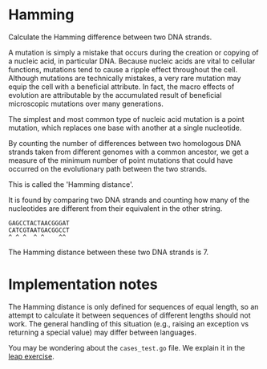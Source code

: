 # Hamming

Calculate the Hamming difference between two DNA strands.

A mutation is simply a mistake that occurs during the creation or
copying of a nucleic acid, in particular DNA. Because nucleic acids are
vital to cellular functions, mutations tend to cause a ripple effect
throughout the cell. Although mutations are technically mistakes, a very
rare mutation may equip the cell with a beneficial attribute. In fact,
the macro effects of evolution are attributable by the accumulated
result of beneficial microscopic mutations over many generations.

The simplest and most common type of nucleic acid mutation is a point
mutation, which replaces one base with another at a single nucleotide.

By counting the number of differences between two homologous DNA strands
taken from different genomes with a common ancestor, we get a measure of
the minimum number of point mutations that could have occurred on the
evolutionary path between the two strands.

This is called the 'Hamming distance'.

It is found by comparing two DNA strands and counting how many of the
nucleotides are different from their equivalent in the other string.

    GAGCCTACTAACGGGAT
    CATCGTAATGACGGCCT
    ^ ^ ^  ^ ^    ^^

The Hamming distance between these two DNA strands is 7.

# Implementation notes

The Hamming distance is only defined for sequences of equal length, so
an attempt to calculate it between sequences of different lengths should
not work. The general handling of this situation (e.g., raising an
exception vs returning a special value) may differ between languages.

You may be wondering about the `cases_test.go` file. We explain it in the
[leap exercise][leap-exercise-readme].

[leap-exercise-readme]: https://github.com/exercism/go/blob/master/exercises/leap/README.md 
